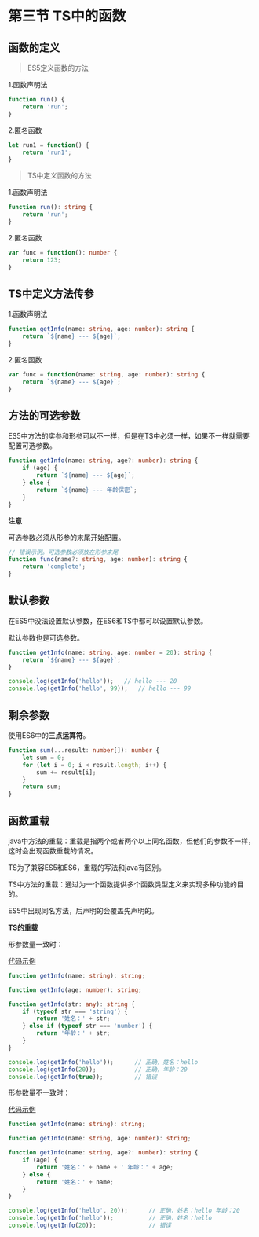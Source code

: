 # 第三节 TS中的函数

## 函数的定义

> ES5定义函数的方法

1.函数声明法
```js
function run() {
    return 'run';
}
```

2.匿名函数
```js
let run1 = function() {
    return 'run1';
}
```

> TS中定义函数的方法

1.函数声明法
```ts
function run(): string {
    return 'run';
}
```

2.匿名函数
```ts
var func = function(): number {
    return 123;
}
```

## TS中定义方法传参

1.函数声明法
```ts
function getInfo(name: string, age: number): string {
    return `${name} --- ${age}`;
}
```

2.匿名函数
```ts
var func = function(name: string, age: number): string {
    return `${name} --- ${age}`;
}
```

## 方法的可选参数
ES5中方法的实参和形参可以不一样，但是在TS中必须一样，如果不一样就需要配置可选参数。

```ts
function getInfo(name: string, age?: number): string {
    if (age) {
        return `${name} --- ${age}`;
    } else {
        return `${name} --- 年龄保密`;
    }
}
```
**注意**

可选参数必须从形参的末尾开始配置。
```ts
// 错误示例。可选参数必须放在形参末尾
function func(name?: string, age: number): string {
    return 'complete';
}
```

## 默认参数
在ES5中没法设置默认参数，在ES6和TS中都可以设置默认参数。

默认参数也是可选参数。
```ts
function getInfo(name: string, age: number = 20): string {
    return `${name} --- ${age}`;
}

console.log(getInfo('hello'));   // hello --- 20
console.log(getInfo('hello', 99));   // hello --- 99
```

## 剩余参数
使用ES6中的**三点运算符**。
```ts
function sum(...result: number[]): number {
    let sum = 0;
    for (let i = 0; i < result.length; i++) {
        sum += result[i];
    }
    return sum;
}
```

## 函数重载
java中方法的重载：重载是指两个或者两个以上同名函数，但他们的参数不一样，这时会出现函数重载的情况。

TS为了兼容ES5和ES6，重载的写法和java有区别。

TS中方法的重载：通过为一个函数提供多个函数类型定义来实现多种功能的目的。

ES5中出现同名方法，后声明的会覆盖先声明的。

**TS的重载**

形参数量一致时：

[代码示例](../../demo/lesson_03/demo1/index.ts)
```ts
function getInfo(name: string): string;

function getInfo(age: number): string;

function getInfo(str: any): string {
    if (typeof str === 'string') {
        return '姓名：' + str;
    } else if (typeof str === 'number') {
        return '年龄：' + str;
    }
}

console.log(getInfo('hello'));      // 正确，姓名：hello
console.log(getInfo(20));           // 正确，年龄：20
console.log(getInfo(true));         // 错误
```
形参数量不一致时：

[代码示例](../../demo/lesson_03/demo2/index.ts)
```ts
function getInfo(name: string): string;

function getInfo(name: string, age: number): string;

function getInfo(name: string, age?: number): string {
    if (age) {
        return '姓名：' + name + ' 年龄：' + age;
    } else {
        return '姓名：' + name;
    }
}

console.log(getInfo('hello', 20));      // 正确，姓名：hello 年龄：20
console.log(getInfo('hello'));          // 正确，姓名：hello
console.log(getInfo(20));               // 错误
```
